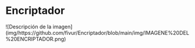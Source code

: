 <h1>Encriptador</h1>
![Descripción de la imagen](img/https://github.com/fivur/Encriptador/blob/main/img/IMAGENE%20DEL%20ENCRIPTADOR.png)

